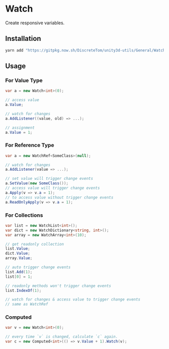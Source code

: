 # Watch

Create responsive variables.

## Installation

```bash
yarn add "https://gitpkg.now.sh/DiscreteTom/unity3d-utils/General/Watch?watch-0.2.4"
```

## Usage

### For Value Type

```cs
var a = new Watch<int>(0);

// access value
a.Value;

// watch for changes
a.AddListener((value, old) => ...);

// assignment
a.Value = 1;
```

### For Reference Type

```cs
var a = new WatchRef<SomeClass>(null);

// watch for changes
a.AddListener(value => ...);

// set value will trigger change events
a.SetValue(new SomeClass());
// access value will trigger change events
a.Apply(v => v.a = 1);
// to access value without trigger change events
a.ReadOnlyApply(v => v.a = 1);
```

### For Collections

```cs
var list = new WatchList<int>();
var dict = new WatchDictionary<string, int>();
var array = new WatchArray<int>(10);

// get readonly collection
list.Value;
dict.Value;
array.Value;

// auto trigger change events
list.Add(1);
list[0] = 1;

// readonly methods won't trigger change events
list.IndexOf(1);

// watch for changes & access value to trigger change events
// same as WatchRef
```

### Computed

```cs
var v = new Watch<int>(0);

// every time `v` is changed, calculate `c` again.
var c = new Computed<int>(() => v.Value + 1).Watch(v);
```
